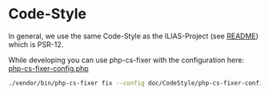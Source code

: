 # Code-Style

In general, we use the same Code-Style as the ILIAS-Project (see [README](https://github.com/ILIAS-eLearning/ILIAS/blob/trunk/docs/development/coding-style.md)) which is PSR-12.

While developing you can use php-cs-fixer with the configuration here: [php-cs-fixer-config.php](php-cs-fixer-config.php)

```bash
./vendor/bin/php-cs-fixer fix --config doc/CodeStyle/php-cs-fixer-config.php PATH_TO_CODE
```

